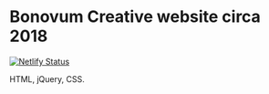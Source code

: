 # Bonovum Creative website circa 2018
[![Netlify Status](https://api.netlify.com/api/v1/badges/df55bb47-1339-4a7b-8d46-f2a8551c32c1/deploy-status)](https://app.netlify.com/sites/bonovum/deploys)

HTML, jQuery, CSS. 
